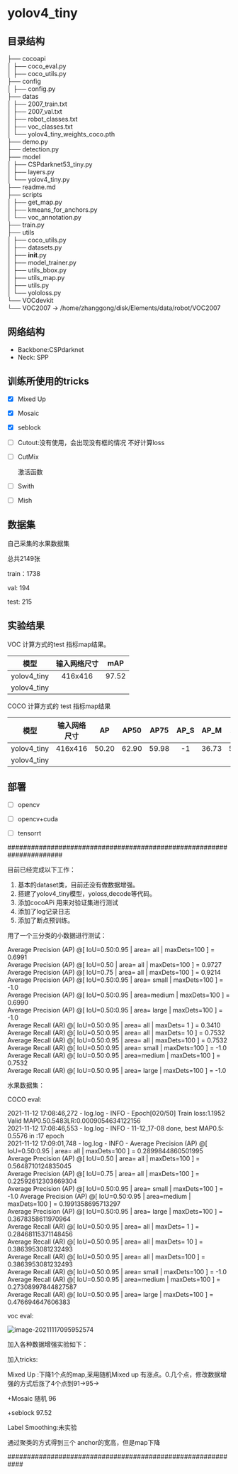 # yolov4_tiny

## 目录结构

├── cocoapi  
│   ├── coco_eval.py  
│   ├── coco_utils.py  
├── config  
│   ├── config.py  
├── datas   
│   ├── 2007_train.txt   
│   ├── 2007_val.txt   
│   ├── robot_classes.txt   
│   ├── voc_classes.txt   
│   └── yolov4_tiny_weights_coco.pth   
├── demo.py   
├── detection.py   
├── model   
│   ├── CSPdarknet53_tiny.py   
│   ├── layers.py  
│   └── yolov4_tiny.py   
├── readme.md  
├── scripts  
│   ├── get_map.py  
│   ├── kmeans_for_anchors.py  
│   └── voc_annotation.py  
├── train.py  
├── utils  
│   ├── coco_utils.py  
│   ├── datasets.py  
│   ├── __init__.py  
│   ├── model_trainer.py  
│   ├── utils_bbox.py  
│   ├── utils_map.py  
│   ├── utils.py  
│   └── yololoss.py  
└── VOCdevkit  
    └── VOC2007 -> /home/zhanggong/disk/Elements/data/robot/VOC2007    

## 网络结构

* Backbone:CSPdarknet
* Neck: SPP

## 训练所使用的tricks

- [x] Mixed Up

- [x] Mosaic

- [x] seblock

- [ ] Cutout:没有使用，会出现没有框的情况 不好计算loss

- [ ] CutMix

  激活函数

- [ ] Swith

- [ ] Mish

  

## 数据集

自己采集的水果数据集

总共2149张

train：1738

val: 194

test: 215

## 实验结果

VOC 计算方式的test 指标map结果。

|    模型     | 输入网络尺寸 |  mAP  |
| :---------: | :----------: | :---: |
| yolov4_tiny |   416x416    | 97.52 |
| yolov4_tiny |              |       |

COCO 计算方式的 test 指标map结果

|    模型     | 输入网络尺寸 |  AP   | AP50  | AP75  | AP_S | AP_M  | AP_L  |
| :---------: | :----------: | :---: | :---: | :---: | :--: | :---: | :---: |
| yolov4_tiny |   416x416    | 50.20 | 62.90 | 59.98 |  -1  | 36.73 | 58.94 |
| yolov4_tiny |              |       |       |       |      |       |       |

## 部署

 - [ ] opencv

 - [ ] opencv+cuda

 - [ ] tensorrt

  

######################################################################

目前已经完成以下工作：

1. 基本的dataset类，目前还没有做数据增强。
2. 搭建了yolov4_tiny模型，yoloss,decode等代码。
3. 添加cocoAPi 用来对验证集进行测试
4. 添加了log记录日志
5. 添加了断点预训练。

用了一个三分类的小数据进行测试：

Average Precision  (AP) @[ IoU=0.50:0.95 | area=   all | maxDets=100 ] = 0.6991  
Average Precision  (AP) @[ IoU=0.50      	| area=   all | maxDets=100 ] = 0.9727  
Average Precision  (AP) @[ IoU=0.75      	| area=   all | maxDets=100 ] = 0.9214  
Average Precision  (AP) @[ IoU=0.50:0.95 | area= small | maxDets=100 ] = -1.0   
Average Precision  (AP) @[ IoU=0.50:0.95 | area=medium | maxDets=100 ] = 0.6990  
Average Precision  (AP) @[ IoU=0.50:0.95 | area= large | maxDets=100 ] = -1.0   
Average Recall        (AR) @[ IoU=0.50:0.95 | area=   all | maxDets=  1 ] = 0.3410  
Average Recall        (AR) @[ IoU=0.50:0.95 | area=   all | maxDets= 10 ] = 0.7532  
Average Recall        (AR) @[ IoU=0.50:0.95 | area=   all | maxDets=100 ] = 0.7532  
Average Recall        (AR) @[ IoU=0.50:0.95 | area= small | maxDets=100 ] = -1.0   
Average Recall        (AR) @[ IoU=0.50:0.95 | area=medium | maxDets=100 ] = 0.7532  
Average Recall        (AR) @[ IoU=0.50:0.95 | area= large | maxDets=100 ] = -1.0    

水果数据集：

COCO eval: 

2021-11-12 17:08:46,272 - log.log - INFO - Epoch[020/50] Train loss:1.1952 Valid MAP0.50.5483LR:0.0009054634122156   
2021-11-12 17:08:46,553 - log.log - INFO - 11-12_17-08 done, best MAP0.5: 0.5576 in :17 epoch  
2021-11-12 17:09:01,748 - log.log - INFO - Average Precision  (AP) @[ IoU=0.50:0.95 | area=   all | maxDets=100 ] = 0.2899844860501995   
Average Precision  (AP) @[ IoU=0.50      | area=   all | maxDets=100 ] = 0.5648710124835045   
Average Precision  (AP) @[ IoU=0.75      | area=   all | maxDets=100 ] = 0.22592612303669304   
Average Precision  (AP) @[ IoU=0.50:0.95 | area= small | maxDets=100 ] = -1.0 
Average Precision  (AP) @[ IoU=0.50:0.95 | area=medium | maxDets=100 ] = 0.1991358695713297   
Average Precision  (AP) @[ IoU=0.50:0.95 | area= large | maxDets=100 ] = 0.3678358611970964   
Average Recall       (AR) @[ IoU=0.50:0.95 | area=   all | maxDets=  1 ] = 0.28468115371148456   
Average Recall       (AR) @[ IoU=0.50:0.95 | area=   all | maxDets= 10 ] = 0.3863953081232493   
Average Recall       (AR) @[ IoU=0.50:0.95 | area=   all | maxDets=100 ] = 0.3863953081232493   
Average Recall       (AR) @[ IoU=0.50:0.95 | area= small | maxDets=100 ] = -1.0   
Average Recall       (AR) @[ IoU=0.50:0.95 | area=medium | maxDets=100 ] = 0.27308997844827587   
Average Recall       (AR) @[ IoU=0.50:0.95 | area= large | maxDets=100 ] = 0.476694647606383  



voc eval:

![image-20211117095952574](map_out/results/mAP.png)





加入各种数据增强实验如下：

加入tricks:

Mixed Up  :下降1个点的map,采用随机Mixed up 有涨点。0.几个点，修改数据增强的方式后涨了4个点到91->95->

+Mosaic 随机 96

+seblock 97.52





Label Smoothing:未实验

通过聚类的方式得到三个 anchor的宽高，但是map下降

############################################################






